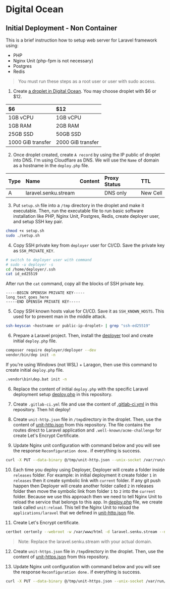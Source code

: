 # Digital Ocean

## Initial Deployment - Non Container

This is a brief instruction how to setup web server for Laravel framework using:

- PHP
- Nginx Unit (php-fpm is not necessary)
- Postgres
- Redis

> You must run these steps as a root user or user with sudo access.

1. Create [a droplet in Digital Ocean](https://m.do.co/c/303e46500afd). You may choose droplet with $6 or $12.

| $6                | $12               |
|:------------------|:------------------|
| 1GB vCPU          | 1GB vCPU          |
| 1GB RAM           | 2GB RAM           |
| 25GB SSD          | 50GB SSD          |
| 1000 GiB transfer | 2000 GiB transfer |

2. Once droplet created, create `A record` by using the IP public of droplet into DNS. I'm using Cloudflare as DNS. We will use the `Name` of domain as a hostname in the `deploy.php` file.

| Type | Name                    | Content             | Proxy Status | TTL      |
|:-----|:------------------------|:--------------------|:-------------|:---------|
| A    | laravel.senku.stream    | <droplet-ip-public> | DNS only     | New Cell |

3. Put `setup.sh` file into a `/tmp` directory in the droplet and make it executable. Then, run the executable file to run basic software installation like PHP, Nginx Unit, Postgres, Redis, create deployer user, and setup SSH key pair.

```sh
chmod +x setup.sh
sudo ./setup.sh
```

4. Copy SSH private key from `deployer` user for CI/CD. Save the private key as `SSH_PRIVATE_KEY`.

```sh
# switch to deployer user with command
# sudo -u deployer -s
cd /home/deployer/.ssh
cat id_ed25519
```

After run the `cat` command, copy all the blocks of SSH private key.

```
-----BEGIN OPENSSH PRIVATE KEY-----
long_text_goes_here
-----END OPENSSH PRIVATE KEY-----
```

5. Copy SSH known hosts value for CI/CD. Save it as `SSH_KNOWN_HOSTS`. This used for to prevent man in the middle attack.

```sh
ssh-keyscan <hostname or public-ip-droplet> | grep "ssh-ed25519"
```

6. Prepare a Laravel project. Then, install the [deployer](https://deployer.org) tool and create initial `deploy.php` file.

```sh
composer require deployer/deployer --dev
vendor/bin/dep init -n
```

If you're using Windows (not WSL) + Laragon, then use this command to create initial `deploy.php` file.

```sh
.vendor\bin\dep.bat init -n
```

6. Replace the content of initial `deploy.php` with the specific Laravel deployment setup [deploy.php](deploy.php) in this repository.

7. Create `.gitlab-ci.yml` file and use the content of [.gitlab-ci.yml](.gitlab-ci.yml.txt) in this repository. Then hit deploy!

8. Create `unit-http.json` file in `/tmp`directory in the droplet. Then, use the content of [unit-http.json](unit-http.json) from this repository. The file contains the routes direct to Laravel application and `.well-known/acme-challenge` for create Let's Encrypt Certificate.

9. Update Nginx unit configuration with command below and you will see the response `Reconfiguration done.` if everything is success.

```sh
curl -X PUT --data-binary @/tmp/unit-http.json --unix-socket /var/run/control.unit.sock http://localhost/config/
```

10. Each time you deploy using Deployer, Deployer will create a folder inside `releases` folder. For example: in initial deployment it create folder `1` in `releases` then it create symbolic link with `current` folder. If any git push happen then Deployer will create another folder called `2` in releases folder then move the symbolic link from folder `1` to `2` into the `current` folder. Because we use this approach then we need to tell Nginx Unit to reload the service that belongs to this app. In [deploy.php](deploy.php) file, we create task called `unit:reload`. This tell the Nginx Unit to reload the `applications/laravel` that we defined in [unit-http.json](unit-http.json) file.

11. Create Let's Encrypt certificate.

```sh
certbot certonly --webroot -w /var/www/html -d laravel.senku.stream --non-interactive --agree-tos -m halo@kresna.me
```

> Note: Replace the laravel.senku.stream with your actual domain.

12. Create `unit-https.json` file in `/tmp`directory in the droplet. Then, use the content of [unit-https.json](unit-https.json) from this repository.

13. Update Nginx unit configuration with command below and you will see the response `Reconfiguration done.` if everything is success.

```sh
curl -X PUT --data-binary @/tmp/unit-https.json --unix-socket /var/run/control.unit.sock http://localhost/config/
```